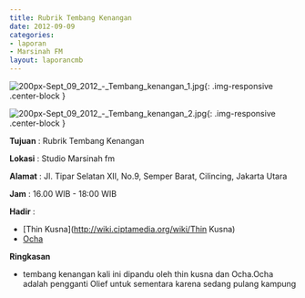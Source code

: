 ```yaml
---
title: Rubrik Tembang Kenangan
date: 2012-09-09
categories:
- laporan
- Marsinah FM
layout: laporancmb
---
```



![200px-Sept_09_2012_-_Tembang_kenangan_1.jpg](/uploads/200px-Sept_09_2012_-_Tembang_kenangan_1.jpg){: .img-responsive .center-block }

![200px-Sept_09_2012_-_Tembang_kenangan_2.jpg](/uploads/200px-Sept_09_2012_-_Tembang_kenangan_2.jpg){: .img-responsive .center-block }


**Tujuan** : Rubrik Tembang Kenangan 

**Lokasi** : Studio Marsinah fm 

**Alamat** : Jl. Tipar Selatan XII, No.9, Semper Barat, Cilincing, Jakarta Utara 

**Jam** : 16.00 WIB - 18:00 WIB 

**Hadir** :
* [Thin Kusna](http://wiki.ciptamedia.org/wiki/Thin Kusna)
* [Ocha](http://wiki.ciptamedia.org/wiki/Ocha)

**Ringkasan**  
* tembang kenangan kali ini dipandu oleh thin kusna dan Ocha.Ocha adalah pengganti Olief untuk sementara karena sedang pulang kampung
